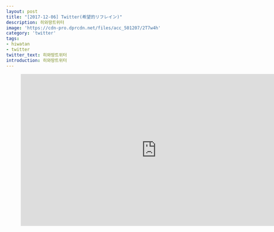 ```yaml
---
layout: post
title: "[2017-12-06] Twitter(希望的リフレイン)"
description: 히와땅트위터
image: 'https://cdn-pro.dprcdn.net/files/acc_501207/2T7w4h'
category: 'twitter'
tags:
- hiwatan
- twitter
twitter_text: 히와땅트위터
introduction: 히와땅트위터
---
```

<figure class="video_container">
<iframe width="740" height="416" src="https://serviceapi.nmv.naver.com/flash/convertIframeTag.nhn?vid=65A607C0A23B55BB85ED7E788E22A210D8B9&outKey=V124fff08a3392c3d506584e49b65315d787cb7e7b70f2b5b706f84e49b65315d787c" frameborder="no" scrolling="no" webkitallowfullscreen mozallowfullscreen allowfullscreen></iframe>
</figure>

